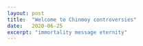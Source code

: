 ```yaml
---
layout: post
title:  "Welcome to Chinmoy controversies"
date:   2020-06-25
excerpt: "immortality message eternity"
---
```

